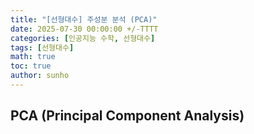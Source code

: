```yaml
---
title: "[선형대수] 주성분 분석 (PCA)"
date: 2025-07-30 00:00:00 +/-TTTT
categories: [인공지능 수학, 선형대수]
tags: [선형대수]
math: true
toc: true
author: sunho
---
```


## PCA (Principal Component Analysis)
